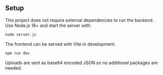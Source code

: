 ## Setup

This project does not require external dependencies to run the backend. Use Node.js 18+ and start the server with:

```bash
node server.js
```

The frontend can be served with Vite in development:

```bash
npm run dev
```

Uploads are sent as base64 encoded JSON so no additional packages are needed.
